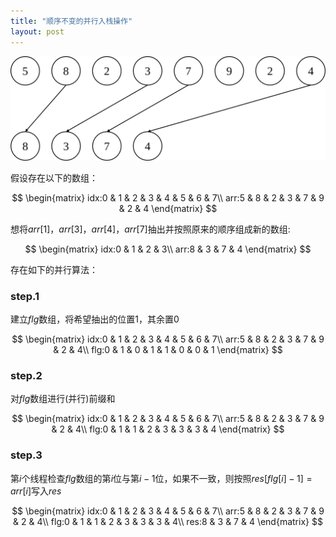 ```yaml
---
title: "顺序不变的并行入栈操作"
layout: post
---
```


<script async src="https://cdn.jsdelivr.net/npm/mathjax@3/es5/tex-chtml.js" id="MathJax-script"></script>
<script>
MathJax = {
  tex: {
    inlineMath: [['$', '$'],['\$', '\$']]
  }
};
</script>

![?](../img/parallel_stack/1.svg)

假设存在以下的数组：

$$
\begin{matrix}
idx:0 & 1 & 2 & 3 & 4 & 5 & 6 & 7\\
arr:5 & 8 & 2 & 3 & 7 & 9 & 2 & 4
\end{matrix}
$$

想将$arr[1]$，$arr[3]$，$arr[4]$，$arr[7]$抽出并按照原来的顺序组成新的数组:

$$
\begin{matrix}
idx:0 & 1 & 2 & 3\\
arr:8 & 3 & 7 & 4 
\end{matrix}
$$

存在如下的并行算法：

### step.1

建立$flg$数组，将希望抽出的位置1，其余置0

$$
\begin{matrix}
idx:0 & 1 & 2 & 3 & 4 & 5 & 6 & 7\\
arr:5 & 8 & 2 & 3 & 7 & 9 & 2 & 4\\
flg:0 & 1 & 0 & 1 & 1 & 0 & 0 & 1
\end{matrix}
$$

### step.2

对$flg$数组进行(并行)前缀和

$$
\begin{matrix}
idx:0 & 1 & 2 & 3 & 4 & 5 & 6 & 7\\
arr:5 & 8 & 2 & 3 & 7 & 9 & 2 & 4\\
flg:0 & 1 & 1 & 2 & 3 & 3 & 3 & 4
\end{matrix}
$$

### step.3

第$i$个线程检查$flg$数组的第$i$位与第$i-1$位，如果不一致，则按照$res[flg[i]-1]=arr[i]$写入$res$

$$
\begin{matrix}
idx:0 & 1 & 2 & 3 & 4 & 5 & 6 & 7\\
arr:5 & 8 & 2 & 3 & 7 & 9 & 2 & 4\\
flg:0 & 1 & 1 & 2 & 3 & 3 & 3 & 4\\
res:8 & 3 & 7 & 4
\end{matrix}
$$


<script src="https://utteranc.es/client.js"
        repo="jooooow/jooooow.github.io"
        issue-term="pathname"
        theme="github-light"
        crossorigin="anonymous"
        async>
</script>